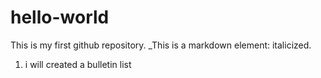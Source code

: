 # hello-world
This is my first github repository.
_This is a markdown element: italicized.
1. i will created a bulletin list
  
